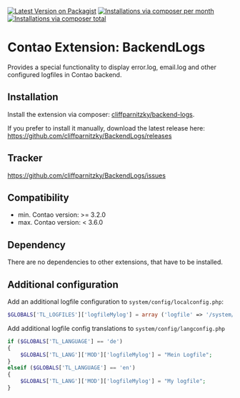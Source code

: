 [![Latest Version on Packagist](http://img.shields.io/packagist/v/cliffparnitzky/backend-logs.svg?style=flat)](https://packagist.org/packages/cliffparnitzky/backend-logs)
[![Installations via composer per month](http://img.shields.io/packagist/dm/cliffparnitzky/backend-logs.svg?style=flat)](https://packagist.org/packages/cliffparnitzky/backend-logs)
[![Installations via composer total](http://img.shields.io/packagist/dt/cliffparnitzky/backend-logs.svg?style=flat)](https://packagist.org/packages/cliffparnitzky/backend-logs)

Contao Extension: BackendLogs
=============================

Provides a special functionality to display error.log, email.log and other configured logfiles in Contao backend.


Installation
------------

Install the extension via composer: [cliffparnitzky/backend-logs](https://packagist.org/packages/cliffparnitzky/backend-logs).

If you prefer to install it manually, download the latest release here: https://github.com/cliffparnitzky/BackendLogs/releases


Tracker
-------

https://github.com/cliffparnitzky/BackendLogs/issues


Compatibility
-------------

- min. Contao version: >= 3.2.0
- max. Contao version: <  3.6.0


Dependency
----------

There are no dependencies to other extensions, that have to be installed.


Additional configuration
------------------------

Add an additional logfile configuration to `system/config/localconfig.php`:

```php
$GLOBALS['TL_LOGFILES']['logfileMylog'] = array ('logfile' => '/system/logs/mylog.log', 'rows' => 30);
```

Add additional logfile config translations to `system/config/langconfig.php`

```php
if ($GLOBALS['TL_LANGUAGE'] == 'de')
{
    $GLOBALS['TL_LANG']['MOD']['logfileMylog'] = "Mein Logfile";
}
elseif ($GLOBALS['TL_LANGUAGE'] == 'en')
{
    $GLOBALS['TL_LANG']['MOD']['logfileMylog'] = "My logfile";
}
```
